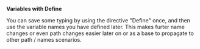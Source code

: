 <b>Variables with Define</b>

<p>You can save some typing by using the directive "Define" once, and then use the variable names you have defined later.
This makes furter name changes or even path changes easier later on or as a base to propagate to other path / names scenarios.</p>
